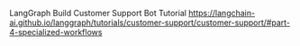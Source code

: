LangGraph Build Customer Support Bot Tutorial
https://langchain-ai.github.io/langgraph/tutorials/customer-support/customer-support/#part-4-specialized-workflows